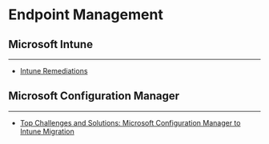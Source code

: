 # Endpoint Management


## Microsoft Intune
---

- [Intune Remediations](./intune/remediations.md)

## Microsoft Configuration Manager
---

- [Top Challenges and Solutions: Microsoft Configuration Manager to Intune Migration](./configmgr/challengesolution-mcmtointune.md)